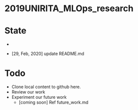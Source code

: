 # 2019UNIRITA_MLOps_research

# State

-

- [29, Feb, 2020] update README.md

# Todo
- Clone local content to github here.
- Review our work
- Experiment our future work
  - [coming soon] Ref future_work.md
